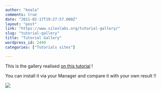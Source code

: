 ```yaml
---
author: "koala"
comments: true
date: "2011-02-17T19:27:57.000Z"
layout: "post"
link: "https://www.silexlabs.org/tutorial-gallery/"
slug: "tutorial-gallery"
title: "Tutorial Gallery"
wordpress_id: 2449
categories: ["Tutorials sites"]

---
```

This is the gallery realised [on this tutorial](https://www.silexlabs.org/?p=1217) !

You can install it via your Manager and compare it with your own result !!


[![](https://www.silexlabs.org/wp-content/uploads/2011/02/the-Gallery.png)](http://silexprod.com/tutorial.gallery)

